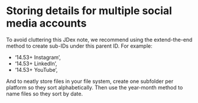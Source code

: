 # Storing details for multiple social media accounts

To avoid cluttering this JDex note, we recommend using the extend-the-end method to create sub-IDs under this parent ID. For example:

- ‘14.53+ Instagram’,
- ‘14.53+ LinkedIn’,
- ‘14.53+ YouTube’,

And to neatly store files in your file system, create one subfolder per platform so they sort alphabetically. Then use the year-month method to name files so they sort by date.
